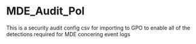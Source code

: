 # MDE_Audit_Pol
This is a security audit config csv for importing to GPO to enable all of the detections required for MDE concering event logs
